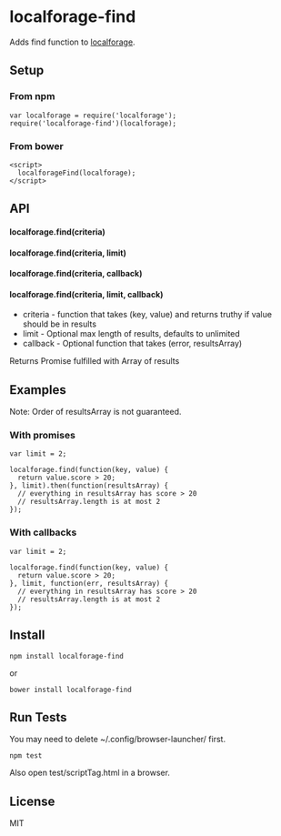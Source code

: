 # localforage-find

Adds find function to [localforage](http://mozilla.github.io/localForage/).

## Setup

### From npm

```
var localforage = require('localforage');
require('localforage-find')(localforage);
```

### From bower

    <script>
      localforageFind(localforage);
    </script>

## API

#### localforage.find(criteria)
#### localforage.find(criteria, limit)
#### localforage.find(criteria, callback)
#### localforage.find(criteria, limit, callback)

- criteria - function that takes (key, value) and returns truthy if value should be in results
- limit - Optional max length of results, defaults to unlimited
- callback - Optional function that takes (error, resultsArray)

Returns Promise fulfilled with Array of results

## Examples

Note: Order of resultsArray is not guaranteed.

### With promises

```
var limit = 2;

localforage.find(function(key, value) {
  return value.score > 20;
}, limit).then(function(resultsArray) {
  // everything in resultsArray has score > 20
  // resultsArray.length is at most 2
});
```

### With callbacks

```
var limit = 2;

localforage.find(function(key, value) {
  return value.score > 20;
}, limit, function(err, resultsArray) {
  // everything in resultsArray has score > 20
  // resultsArray.length is at most 2
});
```

## Install

```
npm install localforage-find
```

or

```
bower install localforage-find
```

## Run Tests

You may need to delete ~/.config/browser-launcher/ first.

```
npm test
```

Also open test/scriptTag.html in a browser.

## License

MIT